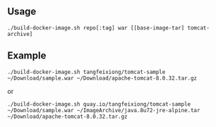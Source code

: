 Usage
-----

    ./build-docker-image.sh repo[:tag] war [[base-image-tar] tomcat-archive]

Example
------

    ./build-docker-image.sh tangfeixiong/tomcat-sample ~/Download/sample.war ~/Download/apache-tomcat-8.0.32.tar.gz

or

    ./build-docker-image.sh quay.io/tangfeixiong/tomcat-sample ~/Download/sample.war ~/ImageArchive/java.8u72-jre-alpine.tar ~/Download/apache-tomcat-8.0.32.tar.gz
